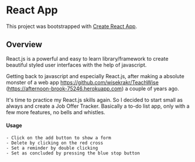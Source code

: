 # React App

This project was bootstrapped with [Create React App](https://github.com/facebook/create-react-app).

## Overview

React.js is a powerful and easy to learn library/framework to create beautiful styled user interfaces with the help of javascript.

Getting back to javascript and especially React.js,
after making a absolute monster of a web app https://github.com/wisekrakr/TeachWise (https://afternoon-brook-75246.herokuapp.com) a couple of years ago.

It's time to practice my React.js skills again. So I decided to start small as always and create a Job Offer Tracker. Basically a to-do list app, only with a few more features, no bells and whistles.

#### Usage

    - Click on the add button to show a form
    - Delete by clicking on the red cross
    - Set a reminder by double clicking
    - Set as concluded by pressing the blue stop button

